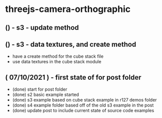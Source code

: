 # threejs-camera-orthographic

## () - s3 - update method

## () - s3 - data textures, and create method
* have a create method for the cube stack file
* use data textures in the cube stack module

## ( 07/10/2021 ) - first state of for post folder
* (done) start for post folder
* (done) s2 basic example started
* (done) s3 example based on cube stack example in r127 demos folder
* (done) s4 example folder based off of the old s3 example in the post
* (done) update post to include current state of source code examples